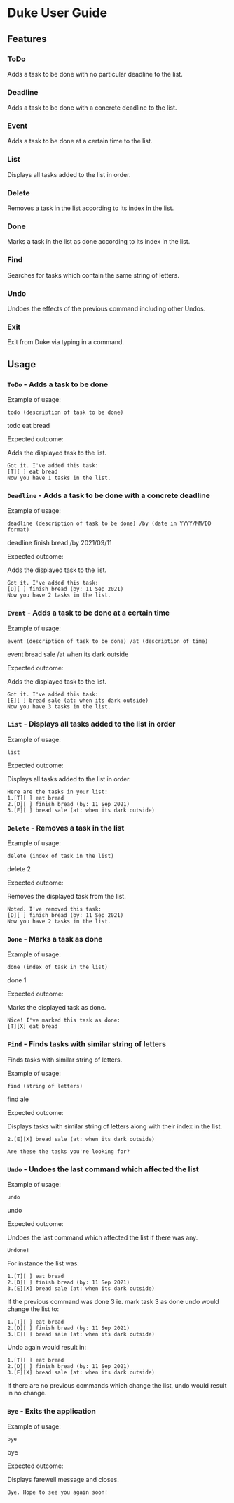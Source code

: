 # Duke User Guide

## Features 

### ToDo

Adds a task to be done with no particular deadline to the list.

### Deadline

Adds a task to be done with a concrete deadline to the list.

### Event

Adds a task to be done at a certain time to the list.

### List

Displays all tasks added to the list in order.

### Delete

Removes a task in the list according to its index in the list.

### Done

Marks a task in the list as done according to its index in the list.

### Find

Searches for tasks which contain the same string of letters. 

### Undo

Undoes the effects of the previous command including other Undos.

### Exit

Exit from Duke via typing in a command.

## Usage

### `ToDo` - Adds a task to be done

Example of usage:

`todo (description of task to be done)`

todo eat bread

Expected outcome:

Adds the displayed task to the list.

```
Got it. I've added this task:
[T][ ] eat bread
Now you have 1 tasks in the list.
```

### `Deadline` - Adds a task to be done with a concrete deadline

Example of usage:

`deadline (description of task to be done) /by (date in YYYY/MM/DD format)`

deadline finish bread /by 2021/09/11

Expected outcome:

Adds the displayed task to the list.

```
Got it. I've added this task:
[D][ ] finish bread (by: 11 Sep 2021)
Now you have 2 tasks in the list.
```
### `Event` - Adds a task to be done at a certain time

Example of usage:

`event (description of task to be done) /at (description of time)`

event bread sale /at when its dark outside

Expected outcome:

Adds the displayed task to the list.

```
Got it. I've added this task:
[E][ ] bread sale (at: when its dark outside)
Now you have 3 tasks in the list.
```

### `List` - Displays all tasks added to the list in order

Example of usage:

`list`

Expected outcome:

Displays all tasks added to the list in order.

```
Here are the tasks in your list:
1.[T][ ] eat bread
2.[D][ ] finish bread (by: 11 Sep 2021)
3.[E][ ] bread sale (at: when its dark outside)
```

### `Delete` - Removes a task in the list

Example of usage:

`delete (index of task in the list)`

delete 2

Expected outcome:

Removes the displayed task from the list.

```
Noted. I've removed this task:
[D][ ] finish bread (by: 11 Sep 2021)
Now you have 2 tasks in the list.
```

### `Done` - Marks a task as done

Example of usage:

`done (index of task in the list)`

done 1

Expected outcome:

Marks the displayed task as done.

```
Nice! I've marked this task as done:
[T][X] eat bread
```

### `Find` - Finds tasks with similar string of letters

Finds tasks with similar string of letters.

Example of usage:

`find (string of letters)`

find ale

Expected outcome:

Displays tasks with similar string of letters along with their index in the list.

```
2.[E][X] bread sale (at: when its dark outside)

Are these the tasks you're looking for?
```

### `Undo` - Undoes the last command which affected the list

Example of usage:

`undo`

undo

Expected outcome:

Undoes the last command which affected the list if there was any.

```
Undone!
```

For instance the list was:

```
1.[T][ ] eat bread
2.[D][ ] finish bread (by: 11 Sep 2021)
3.[E][X] bread sale (at: when its dark outside)
```
If the previous command was done 3 ie. mark task 3 as done undo would change the list to:
```
1.[T][ ] eat bread
2.[D][ ] finish bread (by: 11 Sep 2021)
3.[E][ ] bread sale (at: when its dark outside)
```
Undo again would result in:
```
1.[T][ ] eat bread
2.[D][ ] finish bread (by: 11 Sep 2021)
3.[E][X] bread sale (at: when its dark outside)
```

If there are no previous commands which change the list, undo would result in no change.

### `Bye` - Exits the application

Example of usage:

`bye`

bye

Expected outcome:

Displays farewell message and closes.

```
Bye. Hope to see you again soon!
```